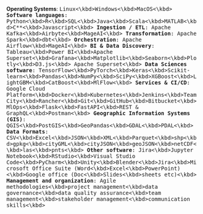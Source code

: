 **Operating Systems**: <kbd>Linux<\kbd><kbd>Windows<\kbd><kbd>MacOS<\kbd>
**Software languages**: <kbd>Python<\kbd><kbd>R<\kbd><kbd>SQL<\kbd><kbd>Java<\kbd><kbd>Scala<\kbd><kbd>MATLAB<\kbd><kbd>C**<\kbd><kbd>Javascript<\kbd>
**Ingestion / ETL**: <kbd>Apache Kafka<\kbd><kbd>Airbyte<\kbd><kbd>MageAI<\kbd>
**Transformation**: <kbd>Apache Spark<\kbd><kbd>dbt<\kbd>
**Orchestration**: <kbd>Apache Airflow<\kbd><kbd>MageAI<\kbd>
**BI & Data Discovery**: <kbd>Tableau<\kbd><kbd>Power BI<\kbd><kbd>Apache Superset<\kbd><kbd>Grafana<\kbd><kbd>Matplotlib<\kbd><kbd>Seaborn<\kbd><kbd>Plotly<\kbd><kbd>D3.js<\kbd><kbd> Apache Superset<\kbd>
**Data Sciences software**: <kbd>TensorFlow<\kbd><kbd>PyTorch<\kbd><kbd>Keras<\kbd><kbd>Scikit-learn<\kbd><kbd>Pandas<\kbd><kbd>NumPy<\kbd><kbd>SciPy<\kbd><kbd>XGBoost<\kbd><kbd>LightGBM<\kbd><kbd>CatBoost<\kbd><kbd>MlFlow<\kbd>
**Services & CI/CD**: <kbd>Google Cloud Platform<\kbd><kbd>Docker<\kbd><kbd>Kubernetes<\kbd><kbd>Jenkins<\kbd><kbd>TeamCity<\kbd><kbd>Rancher<\kbd><kbd>Git<\kbd><kbd>GitHub<\kbd><kbd>Bitbucket<\kbd><kbd> MlOps<\kbd><kbd>Flask<\kbd><kbd>FastAPI<\kbd><kbd>REST & GraphQL<\kbd><kbd>Postman<\kbd>
**Geographic Information Systems (GIS)**: <kbd>QGIS<\kbd><kbd>PostGIS<\kbd><kbd>GeoPandas<\kbd><kbd>GDAL<\kbd><kbd>PDAL<\kbd>
**Data Formats**: <kbd>CSV<\kbd><kbd>Excel<\kbd><kbd>JSON<\kbd><kbd>XML<\kbd><kbd>Parquet<\kbd><kbd>shp<\kbd><kbd>gpkg<\kbd><kbd>cityGML<\kbd><kbd>cityJSON<\kbd><kbd>geoJSON<\kbd><kbd>netCDF<\kbd><kbd>las<\kbd><kbd>pnts<\kbd>
**Other software**: <kbd>Jira<\kbd><kbd>Jupyter Notebook<\kbd><kbd>RStudio<\kbd><kbd>Visual Studio Code<\kbd><kbd>PyCharm<\kbd><kbd>Unity<\kbd><kbd>Blender<\kbd><kbd>Jira<\kbd><kbd>Microsoft Office Suite (Word<\kbd><kbd>Excel<\kbd><kbd>PowerPoint) <\kbd><kbd>Google office (Doc<\kbd><kbd>Slides<\kbd><kbd>sheets etc)<\kbd>
**Management and organization**: <kbd>Agile methodologies<\kbd><kbd>project management<\kbd><kbd>data governance<\kbd><kbd>data quality assurance<\kbd><kbd>team management<\kbd><kbd>stakeholder management<\kbd><kbd>communication skills<\kbd>
